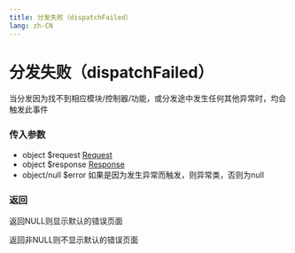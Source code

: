 ```yaml
---
title: 分发失败（dispatchFailed）
lang: zh-CN
---
```


# 分发失败（dispatchFailed）

当分发因为找不到相应模块/控制器/功能，或分发途中发生任何其他异常时，均会触发此事件

### 传入参数

* object $request [Request](../process_request/request.md)
* object $response [Response](../process_request/response.md)
* object/null $error 如果是因为发生异常而触发，则异常类，否则为null

### 返回

返回NULL则显示默认的错误页面

返回非NULL则不显示默认的错误页面